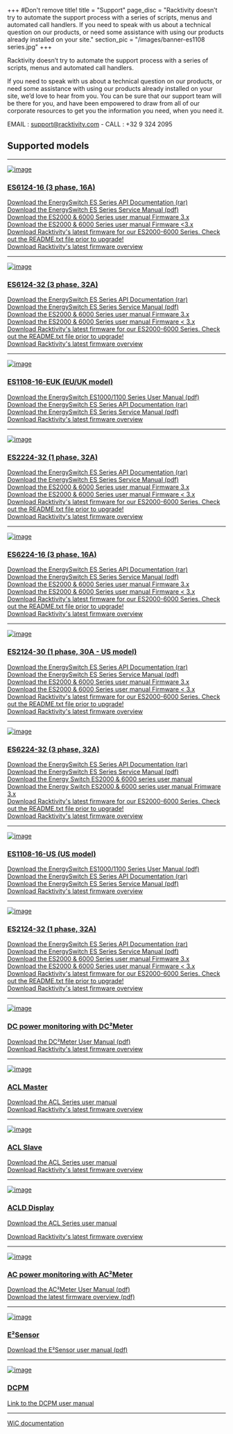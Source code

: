 +++
#Don't remove title!
title = "Support"
page_disc = "Racktivity doesn’t try to automate the support process with a series of scripts, menus and automated call handlers. If you need to speak with us about a technical question on our products, or need some assistance with using our products already installed on your site."
section_pic = "/images/banner-es1108 series.jpg"
+++

Racktivity doesn’t try to automate the support process with a series of scripts, menus and automated call handlers.

If you need to speak with us about a technical question on our products, or need some assistance with using our products already installed on your site, we’d love to hear from you. 
You can be sure that our support team will be there for you, and have been empowered to draw from all of our corporate resources
to get you the information you need, when you need it.

EMAIL : support@racktivity.com - CALL : +32 9 324 2095



## Supported models
---------------------------------------

[![image](/images/products_energyswitch_0U_gallery1%5B3%5D.png?itok=2pYUKPQ5)](/products/rack-power-management/es6124-16-3-phase-16a)



### [ES6124-16 (3 phase, 16A)](/products/rack-power-management/es6124-16-3-phase-16a)<br>




 
[Download the EnergySwitch ES Series API Documentation (rar)](/rar/ES_Series_-_API_Information_package_2.rar "ES_Series_-_API_Information_package.rar")    
[Download the EnergySwitch ES Series Service Manual (pdf)](/pdf/Racktivity_EnergySwitch_ES%2520Series-Service_Manual%5B1%5D_0.pdf "Racktivity_EnergySwitch_ES%20Series-Service_Manual[1].pdf")    
[Download the ES2000 & 6000 Series user manual Firmware 3.x](/pdf/ES2000%20%26%206000%20Series%20-%20User%20Manual%20v3.0_3.pdf "ES2000 &amp; 6000 Series - User Manual v3.0.pdf")    
[Download the ES2000 & 6000 Series user manual Firmware <3.x](/pdf/ES2000%20%26%206000%20Series%20-%20User%20Manual_0.pdf "ES2000 &amp; 6000 Series - User Manual.pdf")    
[Download Racktivity's latest firmware for our ES2000-6000 Series. Check out the README.txt file prior to upgrade!](/pdf/Racktivity_ES2000-6000_Series_v3.2.0.7_Firmware_Update_Package_1.rar "Racktivity_ES2000-6000_Series_v3.2.0.7_Firmware_Update_Package.rar")    
[Download Racktivity's latest firmware overview](/pdf/VersionTracker_0.pdf "VersionTracker.pdf")



----------------------------------------


[![image](/images/products_energyswitch_0U_gallery1%5B1%5D_0.png?itok=Sc5Ny2VK)](/products/rack-power-management/es6124-32-3-phase-32a)

### [ES6124-32 (3 phase, 32A)](/products/rack-power-management/es6124-32-3-phase-32a) <br>



[Download the EnergySwitch ES Series API Documentation (rar)](/rar/ES_Series_-_API_Information_package_3.rar "ES_Series_-_API_Information_package.rar")    
[Download the EnergySwitch ES Series Service Manual (pdf)](/pdf/Racktivity_EnergySwitch_ES%2520Series-Service_Manual%5B1%5D_1.pdf "Racktivity_EnergySwitch_ES%20Series-Service_Manual[1].pdf")    
[Download the ES2000 & 6000 Series user manual Firmware 3.x](/pdf/ES2000%20%26%206000%20Series%20-%20User%20Manual%20v3.0_5.pdf "ES2000 &amp; 6000 Series - User Manual v3.0.pdf")    
[Download the ES2000 & 6000 Series user manual Firmware < 3.x](/pdf/ES2000%20%26%206000%20Series%20-%20User%20Manual_1.pdf "ES2000 &amp; 6000 Series - User Manual.pdf")    
[Download Racktivity's latest firmware for our ES2000-6000 Series. Check out the README.txt file prior to upgrade!](/pdf/Racktivity_ES2000-6000_Series_v3.2.0.7_Firmware_Update_Package_2.rar "Racktivity_ES2000-6000_Series_v3.2.0.7_Firmware_Update_Package.rar")    
[Download Racktivity's latest firmware overview](/pdf/VersionTracker_1.pdf "VersionTracker.pdf")


--------------------------------------

[![image](/images/products_energyswitch_1U_gallery2%5B1%5D.png?itok=1FfKUs5J)](/products/rack-power-management/es1108-16-euk-euuk)

### [ES1108-16-EUK (EU/UK model)](/products/rack-power-management/es1108-16-euk-euuk)<br>



[Download the EnergySwitch ES1000/1100 Series User Manual (pdf)](/pdf/ES1000%20%26%201100%20Series%20-%20User%20Manual_0.pdf "ES1000 &amp; 1100 Series - User Manual.pdf")    
[Download the EnergySwitch ES Series API Documentation (rar)](/rar/ES_Series_-_API_Information_package_4.rar "ES_Series_-_API_Information_package.rar")    
[Download the EnergySwitch ES Series Service Manual (pdf)](/pdf/Racktivity_EnergySwitch_ES%2520Series-Service_Manual_0%5B1%5D.pdf "Racktivity_EnergySwitch_ES%20Series-Service_Manual_0[1].pdf")    
[Download Racktivity's latest firmware overview](/pdf/VersionTracker23may2014_3.pdf "VersionTracker23may2014.pdf")<br>

-------------------------------------


[![image](/images/products_energyswitch_0U_gallery2%5B1%5D%5B1%5D.png?itok=KhPD3BIb)](/products/rack-power-management/es2224-32-1-phase-32a)

### [ES2224-32 (1 phase, 32A)](/products/rack-power-management/es2224-32-1-phase-32a)<br>

[Download the EnergySwitch ES Series API Documentation (rar)](/rar/ES_Series_-_API_Information_package_1_0.rar "ES_Series_-_API_Information_package_1.rar")    
[Download the EnergySwitch ES Series Service Manual (pdf)](/pdf/Racktivity_EnergySwitch_ES%2520Series-Service_Manual%5B1%5D_2.pdf "Racktivity_EnergySwitch_ES%20Series-Service_Manual[1].pdf")    
[Download the ES2000 & 6000 Series user manual Firmware 3.x](/pdf/ES2000%20%26%206000%20Series%20-%20User%20Manual%20v3.0_7.pdf "ES2000 &amp; 6000 Series - User Manual v3.0.pdf")    
[Download the ES2000 & 6000 Series user manual Firmware < 3.x](/pdf/ES2000%20%26%206000%20Series%20-%20User%20Manual_2.pdf "ES2000 &amp; 6000 Series - User Manual.pdf")    
[Download Racktivity's latest firmware for our ES2000-6000 Series. Check out the README.txt file prior to upgrade!](/pdf/Racktivity_ES2000-6000_Series_v3.2.0.7_Firmware_Update_Package_3.rar "Racktivity_ES2000-6000_Series_v3.2.0.7_Firmware_Update_Package.rar")    
[Download Racktivity's latest firmware overview](/pdf/VersionTracker_2.pdf "VersionTracker.pdf")

---------------------------------------

[![image](/images/products_energyswitch_0U_gallery2%5B1%5D%5B3%5D.png?itok=1GEqA3kq)](/products/rack-power-management/es6224-16-3-phase-16a)

### [ES6224-16 (3 phase, 16A)](/products/rack-power-management/es6224-16-3-phase-16a)<br>



[Download the EnergySwitch ES Series API Documentation (rar)](/rar/ES_Series_-_API_Information_package_1_1.rar "ES_Series_-_API_Information_package_1.rar")    
[Download the EnergySwitch ES Series Service Manual (pdf)](/pdf/Racktivity_EnergySwitch_ES%2520Series-Service_Manual%5B1%5D_3.pdf "Racktivity_EnergySwitch_ES%20Series-Service_Manual[1].pdf")    
[Download the ES2000 & 6000 Series user manual Firmware 3.x](/pdf/ES2000%20%26%206000%20Series%20-%20User%20Manual%20v3.0_9.pdf "ES2000 &amp; 6000 Series - User Manual v3.0.pdf")    
[Download the ES2000 & 6000 Series user manual Firmware < 3.x](/pdf/ES2000%20%26%206000%20Series%20-%20User%20Manual_3.pdf "ES2000 &amp; 6000 Series - User Manual.pdf")    
[Download Racktivity's latest firmware for our ES2000-6000 Series. Check out the README.txt file prior to upgrade!](/pdf/Racktivity_ES2000-6000_Series_v3.2.0.7_Firmware_Update_Package_4.rar "Racktivity_ES2000-6000_Series_v3.2.0.7_Firmware_Update_Package.rar")    
[Download Racktivity's latest firmware overview](/pdf/VersionTracker_3.pdf "VersionTracker.pdf")

----------------------------------------


[![image](/images/products_energyswitch_0U_gallery1%5B1%5D%5B1%5D.png?itok=sKRJIw9y)](/products/rack-power-management/es2124-30-1-phase-30a-us)



### [ES2124-30 (1 phase, 30A - US model)](/products/rack-power-management/es2124-30-1-phase-30a-us)<br>




 
[Download the EnergySwitch ES Series API Documentation (rar)](/rar/ES_Series_-_API_Information_package_1_2.rar "ES_Series_-_API_Information_package_1.rar")    
[Download the EnergySwitch ES Series Service Manual (pdf)](/pdf/Racktivity_EnergySwitch_ES%2520Series-Service_Manual%5B1%5D_4.pdf "Racktivity_EnergySwitch_ES%20Series-Service_Manual[1].pdf")    
[Download the ES2000 & 6000 Series user manual Firmware 3.x](/pdf/ES2000%20%26%206000%20Series%20-%20User%20Manual%20v3.0_11.pdf "ES2000 &amp; 6000 Series - User Manual v3.0.pdf")    
[Download the ES2000 & 6000 Series user manual Firmware < 3.x](/pdf/ES2000%20%26%206000%20Series%20-%20User%20Manual_5.pdf "ES2000 &amp; 6000 Series - User Manual.pdf")    
[Download Racktivity's latest firmware for our ES2000-6000 Series. Check out the README.txt file prior to upgrade!](/pdf/Racktivity_ES2000-6000_Series_v3.2.0.7_Firmware_Update_Package_5.rar "Racktivity_ES2000-6000_Series_v3.2.0.7_Firmware_Update_Package.rar")    
[Download Racktivity's latest firmware overview](/pdf/VersionTracker_4.pdf "VersionTracker.pdf")

----------------------------------------

[![image](/images/products_energyswitch_0U_gallery1.png?itok=slFXMJMw)](/products/rack-power-management/es6224-32-3-phase-32a)



### [ES6224-32 (3 phase, 32A)](/products/rack-power-management/es6224-32-3-phase-32a)<br>




 
[Download the EnergySwitch ES Series API Documentation (rar)](/rar/ES_Series_-_API_Information_package.rar "ES_Series_-_API_Information_package.rar")    
[Download the EnergySwitch ES Series Service Manual (pdf)](/pdf/Racktivity_EnergySwitch_ES%20Series-Service_Manual.pdf "Racktivity_EnergySwitch_ES Series-Service_Manual.pdf")    
[Download the Energy Switch ES2000 & 6000 series user manual](/pdf/ES2000%20%26%206000%20Series%20-%20User%20Manual_4.pdf "ES2000 &amp; 6000 Series - User Manual.pdf")    
[Download the Energy Switch ES2000 & 6000 series user manual Frimware 3.x](/pdf/ES2000%20%26%206000%20Series%20-%20User%20Manual%20v3.0.pdf "ES2000 &amp; 6000 Series - User Manual v3.0.pdf")    
[Download Racktivity's latest firmware for our ES2000-6000 Series. Check out the README.txt file prior to upgrade!](/pdf/Racktivity_ES2000-6000_Series_v3.2.0.7_Firmware_Update_Package.rar "Racktivity_ES2000-6000_Series_v3.2.0.7_Firmware_Update_Package.rar")    
[Download Racktivity's latest firmware overview](/pdf/VersionTracker_5.pdf "VersionTracker.pdf")

----------------------------------------

[![image](/images/products_energyswitch_1U_gallery2.png?itok=d9tqsElh)](/products/rack-power-management/es1108-16-us-us)



### [ES1108-16-US (US model)](/products/rack-power-management/es1108-16-us-us)<br>





[Download the EnergySwitch ES1000/1100 Series User Manual (pdf)](/pdf/ES1000%20%26%201100%20Series%20-%20User%20Manual.pdf "ES1000 &amp; 1100 Series - User Manual.pdf")    
[Download the EnergySwitch ES Series API Documentation (rar)](/rar/ES_Series_-_API_Information_package_0.rar "ES_Series_-_API_Information_package.rar")    
[Download the EnergySwitch ES Series Service Manual (pdf)](/pdf/Racktivity_EnergySwitch_ES%20Series-Service_Manual_0.pdf "Racktivity_EnergySwitch_ES Series-Service_Manual.pdf")    
[Download Racktivity's latest firmware overview](/pdf/VersionTracker23may2014_6.pdf "VersionTracker23may2014.pdf")<br>



----------------------------------------

[![image](/images/products_energyswitch_0U_gallery1%5B1%5D.png?itok=zdqn_nRt)](/products/rack-power-management/es2124-32-1-phase-32a)



### [ES2124-32 (1 phase, 32A)](/products/rack-power-management/es2124-32-1-phase-32a)<br>




 
[Download the EnergySwitch ES Series API Documentation (rar)](/rar/ES_Series_-_API_Information_package_1.rar "ES_Series_-_API_Information_package.rar")    
[Download the EnergySwitch ES Series Service Manual (pdf)](/pdf/Racktivity_EnergySwitch_ES%2520Series-Service_Manual%5B1%5D.pdf "Racktivity_EnergySwitch_ES%20Series-Service_Manual[1].pdf")    
[Download the ES2000 & 6000 Series user manual Firmware 3.x](/pdf/ES2000%20%26%206000%20Series%20-%20User%20Manual%20v3.0_1.pdf "ES2000 &amp; 6000 Series - User Manual v3.0.pdf")    
[Download the ES2000 & 6000 Series user manual Firmware < 3.x](/pdf/ES2000%20%26%206000%20Series%20-%20User%20Manual.pdf "ES2000 &amp; 6000 Series - User Manual.pdf")    
[Download Racktivity's latest firmware for our ES2000-6000 Series. Check out the README.txt file prior to upgrade!](/pdf/Racktivity_ES2000-6000_Series_v3.2.0.7_Firmware_Update_Package_0.rar "Racktivity_ES2000-6000_Series_v3.2.0.7_Firmware_Update_Package.rar")    
[Download Racktivity's latest firmware overview](/pdf/VersionTracker.pdf "VersionTracker.pdf")

----------------------------------------




[![image](/images/products_dc2sensor_gallery1.png?itok=kbBcf0SC)](/products/infrastructure-power-management/dc-power-monitoring)



### [DC power monitoring with DC²Meter](/products/infrastructure-power-management/dc-power-monitoring)<br>




[Download the DC²Meter User Manual (pdf)](/pdf/DC2Meter%20Series%20-%20User%20Manual.pdf "DC2Meter Series - User Manual.pdf")    
[Download Racktivity's latest firmware overview](/pdf/VersionTracker23may2014_8.pdf "
VersionTracker23may2014.pdf")


----------------------------------------

[![image](/images/IMG_9163.jpg?itok=cprYKGts)](/products/infrastructure-power-management/acl-master)



### [ACL Master](/products/infrastructure-power-management/acl-master)<br>




[Download the ACL Series user manual](/pdf/ACL%20Series%20-%20User%20Manual_8.pdf "ACL Series - User Manual.pdf")    
[Download Racktivity's latest firmware overview](/pdf/VersionTracker23may2014_9.pdf "VersionTracker23may2014.pdf")


----------------------------------------

[![image](/images/IMG_9162_0.jpg?itok=f1nPIGbC)](/products/infrastructure-power-management/acl-slave)



### [ACL Slave](/products/infrastructure-power-management/acl-slave)<br>



[Download the ACL Series user manual](/pdf/ACL%20Series%20-%20User%20Manual_12.pdf "ACL Series - User Manual.pdf")    
[Download Racktivity's latest firmware overview](/pdf/VersionTracker23may2014_10.pdf "VersionTracker23may2014.pdf")



----------------------------------------

[![image](/images/IMG_6756_0.JPG?itok=6bKLCEP1)](/products/infrastructure-power-management/acld-display)



### [ACLD Display](/products/infrastructure-power-management/acld-display)<br>


[Download the ACL Series user manual](/pdf/ACL%20Series%20-%20User%20Manual_10.pdf "ACL Series - User Manual.pdf")

[Download Racktivity's latest firmware overview](/pdf/VersionTracker23may2014_9.pdf "VersionTracker23may2014.pdf")


----------------------------------------

[![image](/images/DC1.png?itok=-mwX_CEQ)](/products/infrastructure-power-management/ac-power-monitoring-ac2meter/)



### [AC power monitoring with AC²Meter](/products/infrastructure-power-management/ac-power-monitoring-ac%C2%B2meter)<br>





[Download the AC²Meter User Manual (pdf)](/pdf/AC2Meter%20Series%20-%20User%20Manual_0.pdf "AC2Meter Series - User Manual.pdf")    
[Download the latest firmware overview (pdf)](/pdf/VersionTracker28march2014_11.pdf "VersionTracker28march2014.pdf")



----------------------------------------

[![image](/images/products_energysensor_gallery1.png?itok=6A1QUlg1)](/products/environmental-management/E2Sensor/)



### [E²Sensor](/products/e2sensor/e%C2%B2sensor)



[Download the E²Sensor user manual (pdf)](/pdf/Racktivity_EnergySensor-User_Manual_0.pdf "Racktivity_EnergySensor-User_Manual.pdf")



----------------------------------------

[![image](/images/overviewsmall.jpg)](/products/power-management-software/dcpm)



### [DCPM](/products/power-management-software/dcpm)





[Link to the DCPM user manual](/pdf/DCPM%20-%20Manual_0.pdf "DCPM - Manual.pdf")

--------------------------------

[WiC documentation](https://drive.google.com/a/codescalers.com/file/d/0B5eAYyB3Xuo_cGZNRktfRjR1LTg/view)